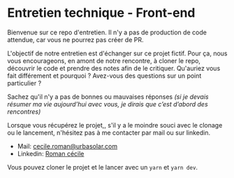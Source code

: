 # Entretien technique - Front-end

Bienvenue sur ce repo d'entretien. Il n'y a pas de production de code attendue, car vous ne pourrez pas créer de PR.

L'objectif de notre entretien est d'échanger sur ce projet fictif. Pour ça, nous vous encourageons, en amont de notre rencontre, à cloner le repo, découvrir le code et prendre des notes afin de le critiquer. Qu'auriez vous fait différement et pourquoi ? Avez-vous des questions sur un point particulier ?

Sachez qu'il n'y a pas de bonnes ou mauvaises réponses *(si je devais résumer ma vie aujourd’hui avec vous, je dirais que c’est d’abord des rencontres)*

Lorsque vous récupérez le projet,, s'il y a le moindre souci avec le clonage ou le lancement, n'hésitez pas à me contacter par mail ou sur linkedin.


- Mail: cecile.roman@urbasolar.com
- Linkedin: [Roman cécile](https://www.linkedin.com/in/roman-cecile-a1b805167)

Vous pouvez cloner le projet et le lancer avec un `yarn` et `yarn dev`. 